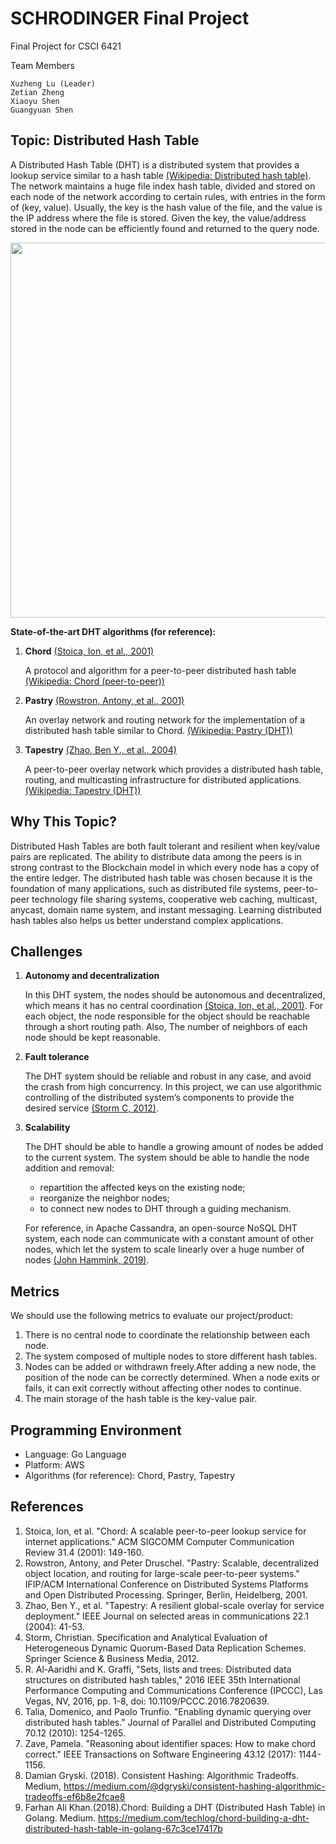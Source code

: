 # SCHRODINGER Final Project
Final Project for CSCI 6421 

Team Members
```
Xuzheng Lu (Leader)
Zetian Zheng
Xiaoyu Shen
Guangyuan Shen
```

## Topic: Distributed Hash Table

A Distributed Hash Table (DHT) is a distributed system that provides a lookup service similar to a hash table [(Wikipedia: Distributed hash table)](https://en.wikipedia.org/wiki/Distributed_hash_table?oldformat=true). The network maintains a huge file index hash table, divided and stored on each node of the network according to certain rules, with entries in the form of (key, value). Usually, the key is the hash value of the file, and the value is the IP address where the file is stored. Given the key, the value/address stored in the node can be efficiently found and returned to the query node.

<p align="center">
  <img width="600" src="https://upload.wikimedia.org/wikipedia/commons/thumb/9/98/DHT_en.svg/1000px-DHT_en.svg.png" />
</p>

**State-of-the-art DHT algorithms (for reference):**
1. **Chord** [(Stoica, Ion, et al., 2001)](#rf1)

   A protocol and algorithm for a peer-to-peer distributed hash table
[(Wikipedia: Chord (peer-to-peer))](https://en.wikipedia.org/wiki/Chord_(peer-to-peer)?oldformat=true)

2. **Pastry** [(Rowstron, Antony, et al., 2001)](#rf2)

   An overlay network and routing network for the implementation of a distributed hash table similar to Chord.
[(Wikipedia: Pastry (DHT))](https://en.wikipedia.org/wiki/Pastry_(DHT)?oldformat=true)

3. **Tapestry** [(Zhao, Ben Y., et al., 2004)](#rf3)

    A peer-to-peer overlay network which provides a distributed hash table, routing, and multicasting infrastructure for distributed applications.
[(Wikipedia: Tapestry (DHT))](https://en.wikipedia.org/wiki/Tapestry_(DHT)?oldformat=true)


## Why This Topic?

Distributed Hash Tables are both fault tolerant and resilient when key/value pairs are replicated. The ability to distribute data among the peers is in strong contrast to the Blockchain model in which every node has a copy of the entire ledger. The distributed hash table was chosen because it is the foundation of many applications, such as distributed file systems, peer-to-peer technology file sharing systems, cooperative web caching, multicast, anycast, domain name system, and instant messaging. Learning distributed hash tables also helps us better understand complex applications.

## Challenges
1. **Autonomy and decentralization**

   In this DHT system, the nodes should be autonomous and decentralized, which means it has no central coordination [(Stoica, Ion, et al., 2001)](#rf1). For each object, the node responsible for the object should be reachable through a short routing path. Also, The number of neighbors of each node should be kept reasonable.

2. **Fault tolerance**

   The DHT system should be reliable and robust in any case, and avoid the crash from high concurrency. In this project, we can use algorithmic controlling of the distributed system’s components to provide the desired service [(Storm C, 2012)](#rf2).

3. **Scalability**

   The DHT should be able to handle a growing amount of nodes be added to the current system. The system should be able to handle the node addition and removal:
     - repartition the affected keys on the existing node;
     - reorganize the neighbor nodes;
     - to connect new nodes to DHT through a guiding mechanism.
  
   For reference, in Apache Cassandra, an open-source NoSQL DHT system, each node can communicate with a constant amount of other nodes, which let the system to scale linearly over a huge number of nodes [(John Hammink, 2019)](https://aiven.io/blog/an-introduction-to-apache-cassandra#:~:text=This%20is%20one%20of%20the,and%20data%20centers%20go%20down).

## Metrics

We should use the following metrics to evaluate our project/product:

1. There is no central node to coordinate the relationship between each node.
2. The system composed of multiple nodes to store different hash tables.
3. Nodes can be added or withdrawn freely.After adding a new node, the position of the node can be correctly determined. When a node exits or fails, it can exit correctly without affecting other nodes to continue.
4. The main storage of the hash table is the key-value pair.

## Programming Environment

- Language: Go Language
- Platform: AWS
- Algorithms (for reference): Chord, Pastry, Tapestry

## References
<a id='rf1'></a>
1. Stoica, Ion, et al. "Chord: A scalable peer-to-peer lookup service for internet applications." ACM SIGCOMM Computer Communication Review 31.4 (2001): 149-160.
<a id='rf2'></a>
2. Rowstron, Antony, and Peter Druschel. "Pastry: Scalable, decentralized object location, and routing for large-scale peer-to-peer systems." IFIP/ACM International Conference on Distributed Systems Platforms and Open Distributed Processing. Springer, Berlin, Heidelberg, 2001.
<a id='rf3'></a>
3. Zhao, Ben Y., et al. "Tapestry: A resilient global-scale overlay for service deployment." IEEE Journal on selected areas in communications 22.1 (2004): 41-53.
<a id='rf4'></a>
4.  Storm, Christian. Specification and Analytical Evaluation of Heterogeneous Dynamic Quorum-Based Data Replication Schemes. Springer Science & Business Media, 2012.
<a id='rf5'></a>
5. R. Al-Aaridhi and K. Graffi, "Sets, lists and trees: Distributed data structures on distributed hash tables," 2016 IEEE 35th International Performance Computing and Communications Conference (IPCCC), Las Vegas, NV, 2016, pp. 1-8, doi: 10.1109/PCCC.2016.7820639.
<a id='rf6'></a>
6. Talia, Domenico, and Paolo Trunfio. "Enabling dynamic querying over distributed hash tables." Journal of Parallel and Distributed Computing 70.12 (2010): 1254-1265.
<a id='rf7'></a>
7. Zave, Pamela. "Reasoning about identifier spaces: How to make chord correct." IEEE Transactions on Software Engineering 43.12 (2017): 1144-1156.
<a id='rf8'></a>
8. Damian Gryski. (2018). Consistent Hashing: Algorithmic Tradeoffs. Medium, https://medium.com/@dgryski/consistent-hashing-algorithmic-tradeoffs-ef6b8e2fcae8
<a id='rf9'></a>
9. Farhan Ali Khan.(2018).Chord: Building a DHT (Distributed Hash Table) in Golang. Medium. https://medium.com/techlog/chord-building-a-dht-distributed-hash-table-in-golang-67c3ce17417b
